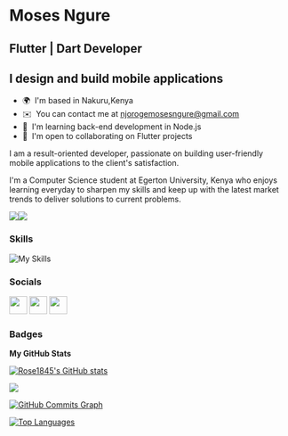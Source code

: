 Moses Ngure
=====================

Flutter | Dart Developer
-------------------
I design and build mobile applications
-------------------

* 🌍  I'm based in Nakuru,Kenya
* ✉️  You can contact me at [njorogemosesngure@gmail.com](mailto:njorogemosesngure@gmail.com)
* 🧠  I'm learning back-end development in Node.js
* 🤝  I'm open to collaborating on Flutter projects

I am a result-oriented developer, passionate on building user-friendly mobile applications to
the client's satisfaction. 

I'm a Computer Science student at Egerton University, Kenya who enjoys learning everyday to sharpen
my skills and keep up with the latest market trends to deliver solutions to current problems.

<a href="https://www.twitter.com/i_mwanagenzi" target="_blank" rel="noreferrer"><img
src="https://img.shields.io/twitter/follow/i_mwanagenzi?logo=twitter&style=for-the-badge&color=0891b2&labelColor=1c1917"
/></a><a href="https://www.github.com/mwanagenzi" target="_blank" rel="noreferrer"><img
src="https://img.shields.io/github/followers/mwanagenzi?logo=github&style=for-the-badge&color=0891b2&labelColor=1c1917" /></a>

### Skills

![My Skills](https://skillicons.dev/icons?i=git,github,nodejs,flutter,dart,javascript,figma,firebase,rest)

### Socials

<p align="left"> <a href="https://www.github.com/mwanagenzi" target="_blank" rel="noreferrer"><img src="https://raw.githubusercontent.com/danielcranney/readme-generator/main/public/icons/socials/github.svg" width="32" height="32" /></a> <a href="https://www.https://www.linkedin.com/in/moses-njoroge/" target="_blank" rel="noreferrer"><img src="https://raw.githubusercontent.com/danielcranney/readme-generator/main/public/icons/socials/linkedin.svg" width="32" height="32" /></a> <a href="https://www.twitter.com/i_mwanagenzi" target="_blank" rel="noreferrer"><img src="https://raw.githubusercontent.com/danielcranney/readme-generator/main/public/icons/socials/twitter.svg" width="32" height="32" /></a></p>

### Badges

<b>My GitHub Stats</b>

<a href="http://www.github.com/mwanagenzi"><img src="https://github-readme-stats.vercel.app/api?username=mwanagenzi&show_icons=true&hide=&count_private=true&title_color=0891b2&text_color=ffffff&icon_color=0891b2&bg_color=1c1917&hide_border=true&show_icons=true" alt="Rose1845's GitHub stats" /></a>

<a href="http://www.github.com/mwanagenzi"><img src="https://github-readme-streak-stats.herokuapp.com/?user=mwanagenzi&stroke=ffffff&background=1c1917&ring=0891b2&fire=0891b2&currStreakNum=ffffff&currStreakLabel=0891b2&sideNums=ffffff&sideLabels=ffffff&dates=ffffff&hide_border=true" /></a>

<a href="http://www.github.com/mwanagenzi"><img src="https://activity-graph.herokuapp.com/graph?username=mwanagenzi&bg_color=1c1917&color=ffffff&line=0891b2&point=ffffff&area_color=1c1917&area=true&hide_border=true&custom_title=GitHub%20Commits%20Graph" alt="GitHub Commits Graph" /></a>

<a href="https://github.com/mwanagenzi" align="left"><img src="https://github-readme-stats.vercel.app/api/top-langs/?username=mwanagenzi&langs_count=10&title_color=0891b2&text_color=ffffff&icon_color=0891b2&bg_color=1c1917&hide_border=true&locale=en&custom_title=Top%20%Languages" alt="Top Languages" /></a>
